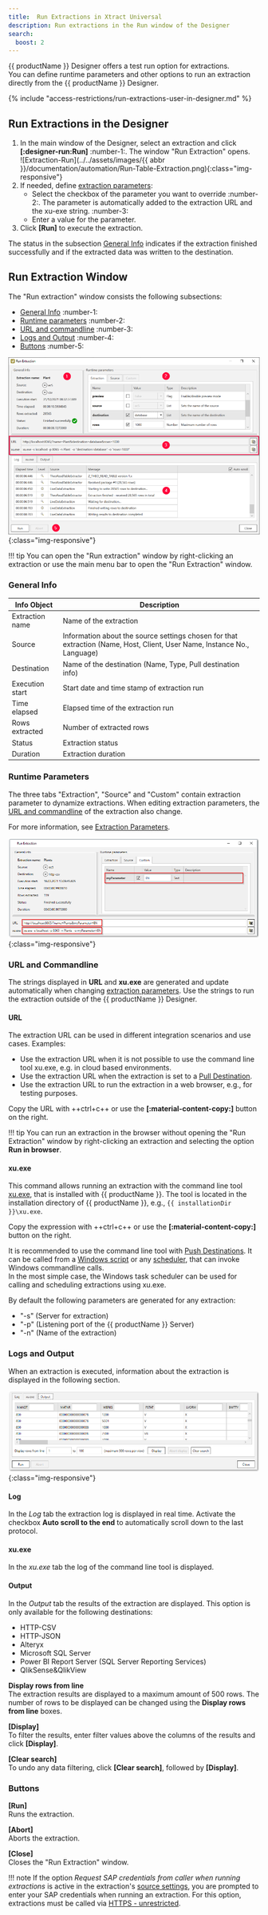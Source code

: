 ```yaml
---
title:  Run Extractions in Xtract Universal
description: Run extractions in the Run window of the Designer
search:
  boost: 2 
---
```


{{ productName }} Designer offers a test run option for extractions.<br> 
You can define runtime parameters and other options to run an extraction directly from the {{ productName }} Designer.

{% include "access-restrictions/run-extractions-user-in-designer.md" %}

## Run Extractions in the Designer

1. In the main window of the Designer, select an extraction and click **[:designer-run:Run]** :number-1:. The window "Run Extraction" opens.<br>
![Extraction-Run](../../assets/images/{{ abbr }}/documentation/automation/Run-Table-Extraction.png){:class="img-responsive"}
2. If needed, define [extraction parameters](../parameters/extraction-parameters.md):
	- Select the checkbox of the parameter you want to override :number-2:. The parameter is automatically added to the extraction URL and the xu-exe string. :number-3:
	- Enter a value for the parameter.
3. Click **[Run]** to execute the extraction. 

The status in the subsection [General Info](#general-info) indicates if the extraction finished successfully and if the extracted data was written to the destination.

## Run Extraction Window

The "Run extraction" window consists the following subsections:
- [General Info](#general-info) :number-1:
- [Runtime parameters](#runtime-parameters) :number-2:
- [URL and commandline](#url-and-commandline) :number-3:
- [Logs and Output](#logs-and-output) :number-4:
- [Buttons](#buttons) :number-5:  

![Run-Table-Extraction](../../assets/images/xu/documentation/automation/xu_run_extraction_dialogue.png){:class="img-responsive"}

!!! tip
	You can open the "Run extraction" window by right-clicking an extraction or use the main menu bar to open the "Run Extraction" window.

### General Info

| Info Object | Description
| ------------ | ------------ |
| Extraction name  | Name of the extraction |
| Source | Information about the source settings chosen for that extraction (Name, Host, Client, User Name, Instance No., Language) |
| Destination | Name of the destination (Name, Type, Pull destination info)|
| Execution start | Start date and time stamp of extraction run |
| Time elapsed | Elapsed time of the extraction run |
| Rows extracted| Number of extracted rows |
| Status | Extraction status |
| Duration | Extraction duration |

### Runtime Parameters

The three tabs "Extraction", "Source" and "Custom" contain extraction parameter to dynamize extractions.
When editing extraction parameters, the [URL and commandline](#url-and-commandline) of the extraction also change.

For more information, see [Extraction Parameters](../parameters/extraction-parameters.md).

![Custom parameters](../../assets/images/xu/documentation/automation/xu_run_extraction_param_cust.png){:class="img-responsive"}

### URL and Commandline
The strings displayed in **URL** and **xu.exe** are generated and update automatically when changing [extraction parameters](../parameters/extraction-parameters.md).
Use the strings to run the extraction outside of the {{ productName }} Designer.

#### URL
The extraction URL can be used in different integration scenarios and use cases. Examples: 
- Use the extraction URL when it is not possible to use the command line tool xu.exe, e.g. in cloud based environments.
- Use the extraction URL when the extraction is set to a [Pull Destination](../destinations/index.md).
- Use the extraction URL to run the extraction in a web browser, e.g., for testing purposes. 

Copy the URL with ++ctrl+c++ or use the **[:material-content-copy:]** button on the right.
	
!!! tip 
	You can run an extraction in the browser without opening the "Run Extraction" window by right-clicking an extraction and selecting the option **Run in browser**.
	
#### xu.exe 
This command allows running an extraction with the command line tool [xu.exe](call-via-commandline.md), that is installed with {{ productName }}.
The tool is located in the installation directory of {{ productName }}, e.g., `{{ installationDir }}\xu.exe`.

Copy the expression with ++ctrl+c++ or use the **[:material-content-copy:]** button on the right. 

It is recommended to use the command line tool with [Push Destinations](../destinations/index.md).
It can be called from a [Windows script](../../knowledge-base/call-extraction-via-script.md) or any [scheduler](call-via-scheduler.md), that can invoke Windows commandline calls. <br>
In the most simple case, the Windows task scheduler can be used for calling and scheduling extractions using xu.exe. 

By default the following parameters are generated for any extraction:
- "-s" (Server for extraction)
- "-p" (Listening port of the {{ productName }} Server)
- "-n" (Name of the extraction)

### Logs and Output
When an extraction is executed, information about the extraction is displayed in the following section.

![Run-Extraction-Output](../../assets/images/xu/documentation/automation/xu_run_extraction_output.png){:class="img-responsive"}

#### Log 
In the *Log* tab the extraction log is displayed in real time.
Activate the checkbox **Auto scroll to the end** to automatically scroll down to the last protocol.  

#### xu.exe 
In the *xu.exe* tab the log of the command line tool is displayed. 
 
#### Output 

In the *Output* tab the results of the extraction are displayed.
This option is only available for the following destinations: 
- HTTP-CSV 
- HTTP-JSON 
- Alteryx
- Microsoft SQL Server
- Power BI Report Server (SQL Server Reporting Services) 
- QlikSense&QlikView

**Display rows from line**<br>
The extraction results are displayed to a maximum amount of 500 rows.
The number of rows to be displayed can be changed using the **Display rows from line** boxes.

**[Display]**<br>
To filter the results, enter filter values above the columns of the results and click **[Display]**.

**[Clear search]**<br>
To undo any data filtering, click **[Clear search]**, followed by **[Display]**.

### Buttons

**[Run]**<br>
Runs the extraction.

**[Abort]**<br>
Aborts the extraction.

**[Close]**<br>
Closes the "Run Extraction" window.

!!! note 
	If the option *Request SAP credentials from caller when running extractions* is active in the extraction's [source settings](../sap-connection/settings.md/#authentication), you are prompted to enter your SAP credentials when running an extraction.
	For this option, extractions must be called via [HTTPS - unrestricted](../server/server-settings.md#web-server).